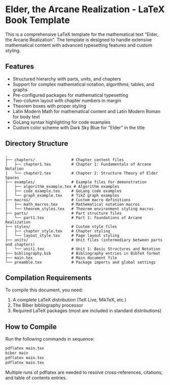 # Elder, the Arcane Realization - LaTeX Book Template

This is a comprehensive LaTeX template for the mathematical text "Elder, the Arcane Realization". The template is designed to handle extensive mathematical content with advanced typesetting features and custom styling.

## Features

- Structured hierarchy with parts, units, and chapters
- Support for complex mathematical notation, algorithms, tables, and graphs
- Pre-configured packages for mathematical typesetting
- Two-column layout with chapter numbers in margin
- Theorem boxes with proper styling
- Latin Modern Math for mathematical content and Latin Modern Roman for body text
- GoLang syntax highlighting for code examples
- Custom color scheme with Dark Sky Blue for "Elder" in the title

## Directory Structure

```
.
├── chapters/                # Chapter content files
│   ├── chapter1.tex         # Chapter 1: Fundamentals of Arcane Notation
│   └── chapter2.tex         # Chapter 2: Structure Theory of Elder Spaces
├── examples/                # Example files for demonstration
│   ├── algorithm_example.tex # Algorithm examples
│   ├── code_example.tex     # GoLang code examples
│   └── graph_example.tex    # TikZ graph examples
├── macros/                  # Custom macro definitions
│   ├── math_macros.tex      # Mathematical notation macros
│   └── theorem_styles.tex   # Theorem environment styling macros
├── parts/                   # Part structure files
│   └── part1.tex            # Part 1: Foundations of Arcane Realization
├── styles/                  # Custom style files
│   ├── chapter_style.tex    # Chapter styling
│   └── layout_style.tex     # Page layout styling
├── units/                   # Unit files (intermediary between parts and chapters)
│   └── unit1.tex            # Unit 1: Basic Structures and Notation
├── bibliography.bib         # Bibliography entries in BibTeX format
├── main.tex                 # Main document file
└── preamble.tex             # Package imports and global settings
```

## Compilation Requirements

To compile this document, you need:

1. A complete LaTeX distribution (TeX Live, MikTeX, etc.)
2. The Biber bibliography processor
3. Required LaTeX packages (most are included in standard distributions)

## How to Compile

Run the following commands in sequence:

```bash
pdflatex main.tex
biber main
pdflatex main.tex
pdflatex main.tex
```

Multiple runs of pdflatex are needed to resolve cross-references, citations, and table of contents entries.

